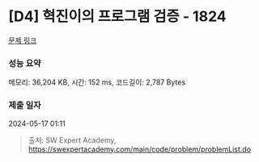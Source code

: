# [D4] 혁진이의 프로그램 검증 - 1824 

[문제 링크](https://swexpertacademy.com/main/code/problem/problemDetail.do?contestProbId=AV4yLUiKDUoDFAUx) 

### 성능 요약

메모리: 36,204 KB, 시간: 152 ms, 코드길이: 2,787 Bytes

### 제출 일자

2024-05-17 01:11



> 출처: SW Expert Academy, https://swexpertacademy.com/main/code/problem/problemList.do